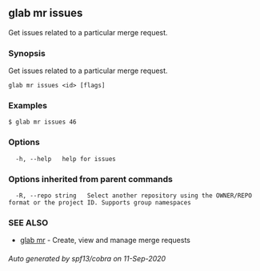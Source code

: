 ## glab mr issues

Get issues related to a particular merge request.

### Synopsis

Get issues related to a particular merge request.

```
glab mr issues <id> [flags]
```

### Examples

```
$ glab mr issues 46
```

### Options

```
  -h, --help   help for issues
```

### Options inherited from parent commands

```
  -R, --repo string   Select another repository using the OWNER/REPO format or the project ID. Supports group namespaces
```

### SEE ALSO

* [glab mr](glab_mr.md)	 - Create, view and manage merge requests

###### Auto generated by spf13/cobra on 11-Sep-2020
